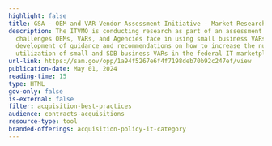 ```yaml
---
highlight: false
title: GSA - OEM and VAR Vendor Assessment Initiative - Market Research RFI Only
description: The ITVMO is conducting research as part of an assessment of the
  challenges OEMs, VARs, and Agencies face in using small business VARs and the
  development of guidance and recommendations on how to increase the number and
  utilization of small and SDB business VARs in the federal IT marketplace.
url-link: https://sam.gov/opp/1a94f5267e6f4f7198deb70b92c247ef/view
publication-date: May 01, 2024
reading-time: 15
type: HTML
gov-only: false
is-external: false
filter: acquisition-best-practices
audience: contracts-acquisitions
resource-type: tool
branded-offerings: acquisition-policy-it-category
---
```

